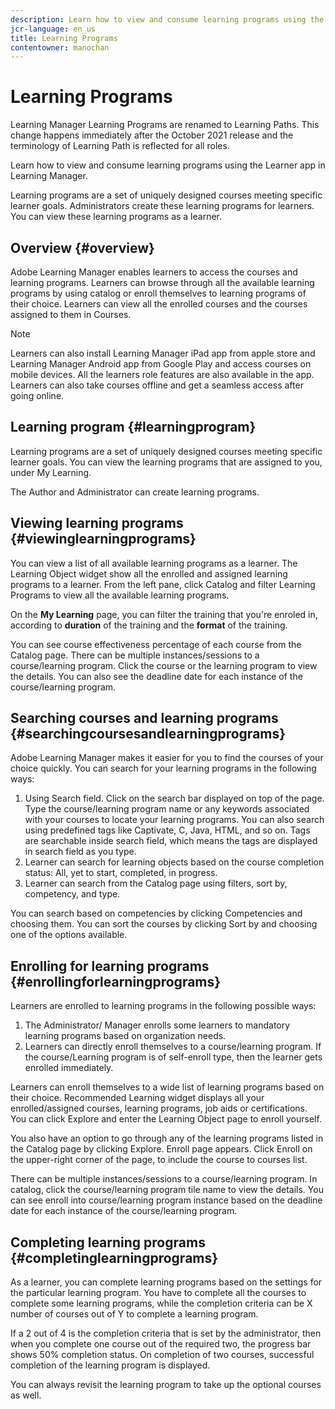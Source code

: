 ```yaml
---
description: Learn how to view and consume learning programs using the Learner app in Learning Manager.
jcr-language: en_us
title: Learning Programs
contentowner: manochan
---
```



# Learning Programs

Learning Manager Learning Programs are renamed to Learning Paths. This change happens immediately after the October 2021 release and the terminology of Learning Path is reflected for all roles.

Learn how to view and consume learning programs using the Learner app in Learning Manager.

Learning programs are a set of uniquely designed courses meeting specific learner goals. Administrators create these learning programs for learners. You can view these learning programs as a learner.

## Overview {#overview}

Adobe Learning Manager enables learners to access the courses and learning programs. Learners can browse through all the available learning programs by using catalog or enroll themselves to learning programs of their choice. Learners can view all the enrolled courses and the courses assigned to them in Courses.

>[!NOTE]
>
>Learners can also install Learning Manager iPad app from apple store and Learning Manager Android app from Google Play and access courses on mobile devices. All the learners role features are also available in the app. Learners can also take courses offline and get a seamless access after going online. 

## Learning program {#learningprogram}

Learning programs are a set of uniquely designed courses meeting specific learner goals. You can view the learning programs that are assigned to you, under My Learning.

The Author and Administrator can create learning programs.

## Viewing learning programs {#viewinglearningprograms}

You can view a list of all available learning programs as a learner. The Learning Object widget show all the enrolled and assigned learning programs to a learner. From the left pane, click Catalog and filter Learning Programs to view all the available learning programs.

On the **My Learning** page, you can filter the training that you're enroled in, according to **duration** of the training and the **format** of the training.

You can see course effectiveness percentage of each course from the Catalog page. There can be multiple instances/sessions to a course/learning program. Click the course or the learning program to view the details. You can also see the deadline date for each instance of the course/learning program.

## Searching courses and learning programs {#searchingcoursesandlearningprograms}

Adobe Learning Manager makes it easier for you to find the courses of your choice quickly. You can search for your learning programs in the following ways:

1. Using Search field. Click on the search bar displayed on top of the page. Type the course/learning program name or any keywords associated with your courses to locate your learning programs. You can also search using predefined tags like Captivate, C, Java, HTML, and so on. Tags are searchable inside search field, which means the tags are displayed in search field as you type.
1. Learner can search for learning objects based on the course completion status: All, yet to start, completed, in progress.
1. Learner can search from the Catalog page using filters, sort by, competency, and type.

You can search based on competencies by clicking Competencies and choosing them. You can sort the courses by clicking Sort by and choosing one of the options available.

## Enrolling for learning programs {#enrollingforlearningprograms}

Learners are enrolled to learning programs in the following possible ways:

1. The Administrator/ Manager enrolls some learners to mandatory learning programs based on organization needs.
1. Learners can directly enroll themselves to a course/learning program. If the course/Learning program is of self-enroll type, then the learner gets enrolled immediately.

Learners can enroll themselves to a wide list of learning programs based on their choice. Recommended Learning widget displays all your enrolled/assigned courses, learning programs, job aids or certifications. You can click Explore and enter the Learning Object page to enroll yourself.

You also have an option to go through any of the learning programs listed in the Catalog page by clicking Explore. Enroll page appears. Click Enroll on the upper-right corner of the page, to include the course to courses list.

There can be multiple instances/sessions to a course/learning program. In catalog, click the course/learning program tile name to view the details. You can see enroll into course/learning program instance based on the deadline date for each instance of the course/learning program.

## Completing learning programs {#completinglearningprograms}

As a learner, you can complete learning programs based on the settings for the particular learning program. You have to complete all the courses to complete some learning programs, while the completion criteria can be X number of courses out of Y to complete a learning program.

If a 2 out of 4 is the completion criteria that is set by the administrator, then when you complete one course out of the required two, the progress bar shows 50% completion status. On completion of two courses, successful completion of the learning program is displayed. 

You can always revisit the learning program to take up the optional courses as well.
